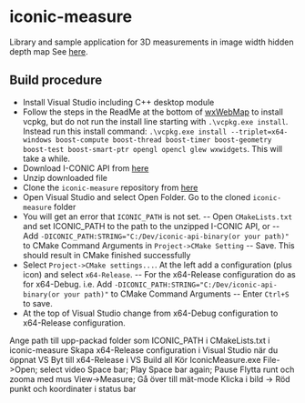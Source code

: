 # iconic-measure
Library and sample application for 3D measurements in image width hidden depth map
See [here](https://drive.google.com/file/d/1WKryW56hkotbfvl1B7s-fkTOKb_MrOiO/view?usp=share_link).
## Build procedure
- Install Visual Studio including C++ desktop module
- Follow the steps in the ReadMe at the bottom of [wxWebMap](https://github.com/I-CONIC-Vision-AB/wxWebMap) to install vcpkg, but do not run the install line starting with ```.\vcpkg.exe install```. Instead run this install command:
```.\vcpkg.exe install --triplet=x64-windows boost-compute boost-thread boost-timer boost-geometry boost-test boost-smart-ptr opengl opencl glew wxwidgets```. This will take a while. 
- Download I-CONIC API from [here](https://drive.google.com/file/d/1phWqDfITjaeuj5fQ7yT201WRIaH_maUk/view?usp=share_link)
- Unzip downloaded file
- Clone the ```iconic-measure``` repository from [here](https://github.com/I-CONIC-Vision-AB/iconic-measure)
- Open Visual Studio and select Open Folder. Go to the cloned ```iconic-measure``` folder
- You will get an error that ```ICONIC_PATH``` is not set. 
-- Open ```CMakeLists.txt``` and set ICONIC_PATH to the path to the unzipped I-CONIC API, or
-- Add ```-DICONIC_PATH:STRING="C:/Dev/iconic-api-binary(or your path)"``` to CMake Command Arguments in ```Project->CMake Setting```
-- Save. This should result in CMake finished successfully
- Select ```Project->CMake settings...```. At the left add a configuration (plus icon) and select ```x64-Release```. 
-- For the x64-Release configuration do as for x64-Debug. i.e. Add ```-DICONIC_PATH:STRING="C:/Dev/iconic-api-binary(or your path)"``` to CMake Command Arguments
-- Enter ```Ctrl+S``` to save. 
- At the top of Visual Studio change from x64-Debug configuration to x64-Release configuration.


Ange path till upp-packad folder som ICONIC_PATH i CMakeLists.txt i iconic-measure 
Skapa x64-Release configuration i Visual Studio när du öppnat VS
Byt till x64-Release i VS
Build all
Kör IconicMeasure.exe
File->Open; select video
Space bar; Play
Space bar again; Pause
Flytta runt och zooma med mus
View->Measure; Gå över till mät-mode
Klicka i bild -> Röd punkt och koordinater i status bar
